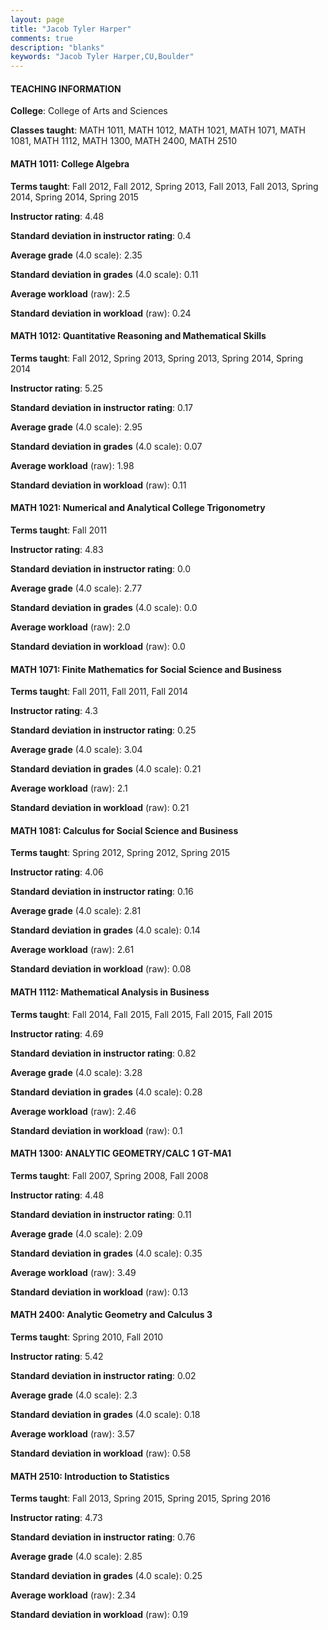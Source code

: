 ```yaml
---
layout: page
title: "Jacob Tyler Harper" 
comments: true
description: "blanks"
keywords: "Jacob Tyler Harper,CU,Boulder"
---
```

<head>
<script src="https://ajax.googleapis.com/ajax/libs/jquery/2.1.3/jquery.min.js"></script>
<script src="https://dl.dropboxusercontent.com/s/pc42nxpaw1ea4o9/highcharts.js?dl=0"></script>
<!-- <script src="../assets/js/highcharts.js"></script> -->
<style type="text/css">@font-face {
	font-family: "Bebas Neue";
	src: url(https://www.filehosting.org/file/details/544349/BebasNeue Regular.otf) format("opentype");
	}
	h1.Bebas { 
		font-family: "Bebas Neue", Verdana, Tahoma;
	}
</style>
</head>
	   
#### TEACHING INFORMATION

**College**: College of Arts and Sciences

**Classes taught**: MATH 1011, MATH 1012, MATH 1021, MATH 1071, MATH 1081, MATH 1112, MATH 1300, MATH 2400, MATH 2510

#### MATH 1011: College Algebra

**Terms taught**: Fall 2012, Fall 2012, Spring 2013, Fall 2013, Fall 2013, Spring 2014, Spring 2014, Spring 2015

**Instructor rating**: 4.48

**Standard deviation in instructor rating**: 0.4

**Average grade** (4.0 scale): 2.35

**Standard deviation in grades** (4.0 scale): 0.11

**Average workload** (raw): 2.5

**Standard deviation in workload** (raw): 0.24

#### MATH 1012: Quantitative Reasoning and Mathematical Skills

**Terms taught**: Fall 2012, Spring 2013, Spring 2013, Spring 2014, Spring 2014

**Instructor rating**: 5.25

**Standard deviation in instructor rating**: 0.17

**Average grade** (4.0 scale): 2.95

**Standard deviation in grades** (4.0 scale): 0.07

**Average workload** (raw): 1.98

**Standard deviation in workload** (raw): 0.11

#### MATH 1021: Numerical and Analytical College Trigonometry

**Terms taught**: Fall 2011

**Instructor rating**: 4.83

**Standard deviation in instructor rating**: 0.0

**Average grade** (4.0 scale): 2.77

**Standard deviation in grades** (4.0 scale): 0.0

**Average workload** (raw): 2.0

**Standard deviation in workload** (raw): 0.0

#### MATH 1071: Finite Mathematics for Social Science and Business

**Terms taught**: Fall 2011, Fall 2011, Fall 2014

**Instructor rating**: 4.3

**Standard deviation in instructor rating**: 0.25

**Average grade** (4.0 scale): 3.04

**Standard deviation in grades** (4.0 scale): 0.21

**Average workload** (raw): 2.1

**Standard deviation in workload** (raw): 0.21

#### MATH 1081: Calculus for Social Science and Business

**Terms taught**: Spring 2012, Spring 2012, Spring 2015

**Instructor rating**: 4.06

**Standard deviation in instructor rating**: 0.16

**Average grade** (4.0 scale): 2.81

**Standard deviation in grades** (4.0 scale): 0.14

**Average workload** (raw): 2.61

**Standard deviation in workload** (raw): 0.08

#### MATH 1112: Mathematical Analysis in Business

**Terms taught**: Fall 2014, Fall 2015, Fall 2015, Fall 2015, Fall 2015

**Instructor rating**: 4.69

**Standard deviation in instructor rating**: 0.82

**Average grade** (4.0 scale): 3.28

**Standard deviation in grades** (4.0 scale): 0.28

**Average workload** (raw): 2.46

**Standard deviation in workload** (raw): 0.1

#### MATH 1300: ANALYTIC GEOMETRY/CALC 1 GT-MA1

**Terms taught**: Fall 2007, Spring 2008, Fall 2008

**Instructor rating**: 4.48

**Standard deviation in instructor rating**: 0.11

**Average grade** (4.0 scale): 2.09

**Standard deviation in grades** (4.0 scale): 0.35

**Average workload** (raw): 3.49

**Standard deviation in workload** (raw): 0.13

#### MATH 2400: Analytic Geometry and Calculus 3

**Terms taught**: Spring 2010, Fall 2010

**Instructor rating**: 5.42

**Standard deviation in instructor rating**: 0.02

**Average grade** (4.0 scale): 2.3

**Standard deviation in grades** (4.0 scale): 0.18

**Average workload** (raw): 3.57

**Standard deviation in workload** (raw): 0.58

#### MATH 2510: Introduction to Statistics

**Terms taught**: Fall 2013, Spring 2015, Spring 2015, Spring 2016

**Instructor rating**: 4.73

**Standard deviation in instructor rating**: 0.76

**Average grade** (4.0 scale): 2.85

**Standard deviation in grades** (4.0 scale): 0.25

**Average workload** (raw): 2.34

**Standard deviation in workload** (raw): 0.19


